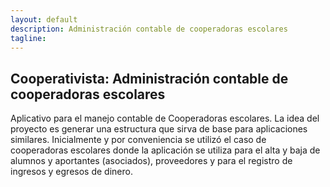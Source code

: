 ```yaml
---
layout: default
description: Administración contable de cooperadoras escolares
tagline: 
---
```



## Cooperativista: Administración contable de cooperadoras escolares

Aplicativo para el manejo contable de Cooperadoras escolares. La idea del proyecto es generar una estructura que sirva de base para aplicaciones similares. Inicialmente y por conveniencia se utilizó el caso de cooperadoras escolares donde la aplicación se utiliza para el alta y baja de alumnos y aportantes (asociados), proveedores y para el registro de ingresos y egresos de dinero.
